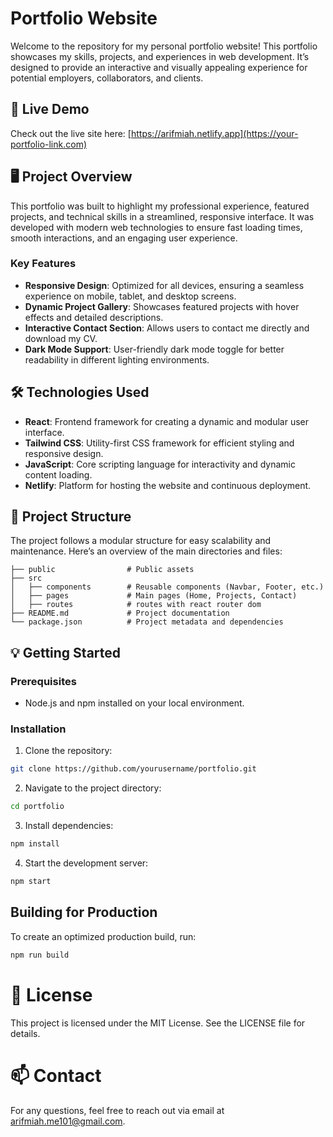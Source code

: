 # Portfolio Website

Welcome to the repository for my personal portfolio website! This portfolio showcases my skills, projects, and experiences in web development. It’s designed to provide an interactive and visually appealing experience for potential employers, collaborators, and clients.

## 🚀 Live Demo

Check out the live site here: [https://arifmiah.netlify.app](https://your-portfolio-link.com)

## 🖥️ Project Overview

This portfolio was built to highlight my professional experience, featured projects, and technical skills in a streamlined, responsive interface. It was developed with modern web technologies to ensure fast loading times, smooth interactions, and an engaging user experience.

### Key Features

- **Responsive Design**: Optimized for all devices, ensuring a seamless experience on mobile, tablet, and desktop screens.
- **Dynamic Project Gallery**: Showcases featured projects with hover effects and detailed descriptions.
- **Interactive Contact Section**: Allows users to contact me directly and download my CV.
- **Dark Mode Support**: User-friendly dark mode toggle for better readability in different lighting environments.

## 🛠️ Technologies Used

- **React**: Frontend framework for creating a dynamic and modular user interface.
- **Tailwind CSS**: Utility-first CSS framework for efficient styling and responsive design.
- **JavaScript**: Core scripting language for interactivity and dynamic content loading.
- **Netlify**: Platform for hosting the website and continuous deployment.

## 📂 Project Structure

The project follows a modular structure for easy scalability and maintenance. Here’s an overview of the main directories and files:

```plaintext
├── public                # Public assets
├── src
│   ├── components        # Reusable components (Navbar, Footer, etc.)
│   ├── pages             # Main pages (Home, Projects, Contact)
│   ├── routes            # routes with react router dom
├── README.md             # Project documentation
└── package.json          # Project metadata and dependencies
```

## 💡 Getting Started

### Prerequisites

- Node.js and npm installed on your local environment.

### Installation

1. Clone the repository:
```bash 
git clone https://github.com/yourusername/portfolio.git
```
2. Navigate to the project directory:
```bash
cd portfolio
```
3. Install dependencies:
```bash
npm install
```
4. Start the development server:
```bash
npm start
```

## Building for Production
To create an optimized production build, run:

```bash
npm run build
```
# 📜 License
This project is licensed under the MIT License. See the LICENSE file for details.

# 📫 Contact
For any questions, feel free to reach out via email at arifmiah.me101@gmail.com.